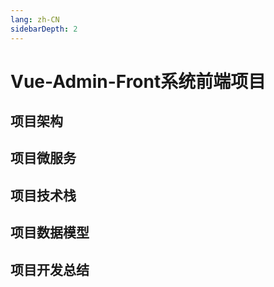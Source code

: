 ```yaml
---
lang: zh-CN
sidebarDepth: 2
---
```


# Vue-Admin-Front系统前端项目

## 项目架构


## 项目微服务


## 项目技术栈


## 项目数据模型


## 项目开发总结

